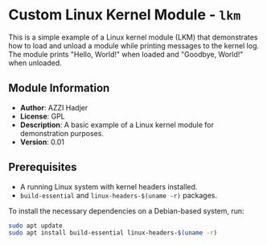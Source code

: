 # Custom Linux Kernel Module - `lkm`

This is a simple example of a Linux kernel module (LKM) that demonstrates how to load and unload a module while printing messages to the kernel log. The module prints "Hello, World!" when loaded and "Goodbye, World!" when unloaded.

## Module Information

- **Author**: AZZI Hadjer
- **License**: GPL
- **Description**: A basic example of a Linux kernel module for demonstration purposes.
- **Version**: 0.01

## Prerequisites

- A running Linux system with kernel headers installed.
- `build-essential` and `linux-headers-$(uname -r)` packages.

To install the necessary dependencies on a Debian-based system, run:
   ```bash
  sudo apt update
  sudo apt install build-essential linux-headers-$(uname -r)




